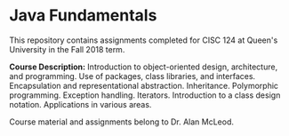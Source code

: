 # **Java Fundamentals**

This repository contains assignments completed for CISC 124 at Queen's University in the Fall 2018 term. 

**Course Description:** Introduction to object-oriented design, architecture, and programming. Use of packages, class libraries, and interfaces. Encapsulation and representational abstraction. Inheritance. Polymorphic programming. Exception handling. Iterators. Introduction to a class design notation. Applications in various areas.

Course material and assignments belong to Dr. Alan McLeod.
